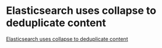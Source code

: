 # Elasticsearch uses collapse to deduplicate content
[Elasticsearch uses collapse to deduplicate content](https://aiwithcloud.com/2022/09/19/elasticsearch_uses_collapse_to_deduplicate_content/)